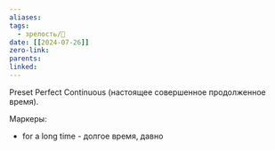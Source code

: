 ```yaml
---
aliases: 
tags:
  - зрелость/🌱
date: [[2024-07-26]]
zero-link: 
parents: 
linked:
---
```

Preset Perfect Continuous (настоящее совершенное продолженное время).

Маркеры:
- for a long time - долгое время, давно 